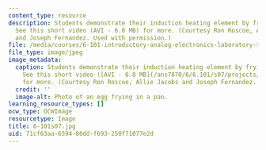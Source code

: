 ```yaml
---
content_type: resource
description: Students demonstrate their induction heating element by frying some eggs.
  See this short video (AVI - 6.8 MB) for more. (Courtesy Ron Roscoe, Allie Jacobs
  and Joseph Fernandez. Used with permission.)
file: /media/courses/6-101-introductory-analog-electronics-laboratory-spring-2007/71cf63aa659480ddf693250f71077e2d_6-101s07.jpg
file_type: image/jpeg
image_metadata:
  caption: Students demonstrate their induction heating element by frying some eggs.
    See this short video ([AVI - 6.8 MB](/ans7870/6/6.101/s07/projects/scrambling_eggs.avi))
    for more. (Courtesy Ron Roscoe, Allie Jacobs and Joseph Fernandez. Used with permission.)
  credit: ''
  image-alt: Photo of an egg frying in a pan.
learning_resource_types: []
ocw_type: OCWImage
resourcetype: Image
title: 6-101s07.jpg
uid: 71cf63aa-6594-80dd-f693-250f71077e2d
---
```

